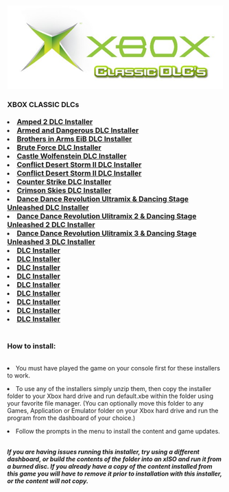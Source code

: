 <img src="https://raw.githubusercontent.com/RAConquista/XBOX360/master/DOCS/Images/Classic.jpg"/></img>

<h3>XBOX CLASSIC DLCs</>
<br>
<br>

<li><a href="http://download.digiex.net/Consoles/Xbox/DLC/DLCInstallers/Amped%202%20DLC.rar"/>Amped 2 DLC Installer</a></li>
<li><a href="http://download.digiex.net/Consoles/Xbox/DLC/DLCInstallers/Armed%20and%20Dangerous%20DLC%20Installer.rar"/>Armed and Dangerous DLC Installer</a></li>
<li><a href="http://download.digiex.net/Consoles/Xbox/DLC/DLCInstallers/Brothers%20in%20Arms%20EiB%20DLC%20Installer.rar"/>Brothers in Arms EiB DLC Installer</a></li>
<li><a href="http://download.digiex.net/Consoles/Xbox/DLC/DLCInstallers/Brute%20Force%20DLC%20Installer.rar"/>Brute Force DLC Installer</a></li>
<li><a href="http://download.digiex.net/Consoles/Xbox/DLC/DLCInstallers/Castle%20Wolfenstein%20DLC%20Installer.rar"/>Castle Wolfenstein DLC Installer</a></li>
<li><a href="http://download.digiex.net/Consoles/Xbox/DLC/DLCInstallers/CDS%20II%20BtB%20DLC%20Installer.rar"/>Conflict Desert Storm II DLC Installer</a></li>
<li><a href="http://download.digiex.net/Consoles/Xbox/DLC/DLCInstallers/CDS%20II%20BtB%20DLC%20Installer.rar"/>Conflict Desert Storm II DLC Installer</a></li>
<li><a href="http://download.digiex.net/Consoles/Xbox/DLC/DLCInstallers/Counterstrike%20DLC%20Installer.rar"/>Counter Strike DLC Installer</a></li>
<li><a href="http://download.digiex.net/Consoles/Xbox/DLC/DLCInstallers/Crimson%20Skies%20DLC%20Installer.rar"/>Crimson Skies DLC Installer</a></li>
<li><a href="http://download.digiex.net/Consoles/Xbox/DLC/DLCInstallers/DDRU1%20&%20DSU1%20DLC%20Installer.rar"/>Dance Dance Revolution Ultramix & Dancing Stage Unleashed DLC Installer</a></li>
<li><a href="http://download.digiex.net/Consoles/Xbox/DLC/DLCInstallers/DDRU2%20&%20DSU2%20DLC%20Installer.rar"/>Dance Dance Revolution Ulitramix 2 & Dancing Stage Unleashed 2 DLC Installer</a></li>
<li><a href="http://download.digiex.net/Consoles/Xbox/DLC/DLCInstallers/DDRU3%20&%20DSU3%20DLC%20Installer.rar"/>Dance Dance Revolution Ulitramix 3 & Dancing Stage Unleashed 3 DLC Installer</a></li>
<li><a href=""/> DLC Installer</a></li>
<li><a href=""/> DLC Installer</a></li>
<li><a href=""/> DLC Installer</a></li>
<li><a href=""/> DLC Installer</a></li>
<li><a href=""/> DLC Installer</a></li>
<li><a href=""/> DLC Installer</a></li>
<li><a href=""/> DLC Installer</a></li>
<li><a href=""/> DLC Installer</a></li>
<li><a href=""/> DLC Installer</a></li>

<br>
<h3>How to install:</h3>
<br>
<li>You must have played the game on your console first for these installers to work.</li>

<p align="justify"><li>To use any of the installers simply unzip them, then copy the installer folder to your Xbox hard drive and run default.xbe within the folder using your favorite file manager. (You can optionally move this folder to any Games, Application or Emulator folder on your Xbox hard drive and run the program from the dashboard of your choice.)</li></p>
<li>Follow the prompts in the menu to install the content and game updates.</li>
<br>
<p><i><b>If you are having issues running this installer, try using a different dashboard, or build the contents of the folder into    an xISO and run it from a burned disc.
   If you already have a copy of the content installed from this game you will have to remove it prior to installation with      this installer, or the content will not copy.</b></i></p>

